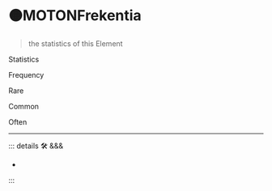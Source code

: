 # 🟠<motor>MOTONFrekentia</motor>

> the statistics of this Element

Statistics

Frequency

Rare

Common

Often

---

<!-- =================================================== -->
<!-- =================================================== -->
<!-- =================================================== -->
<!-- =================================================== -->
<!-- =================================================== -->
::: details 🛠 <dev>&&&</dev>

-

:::
